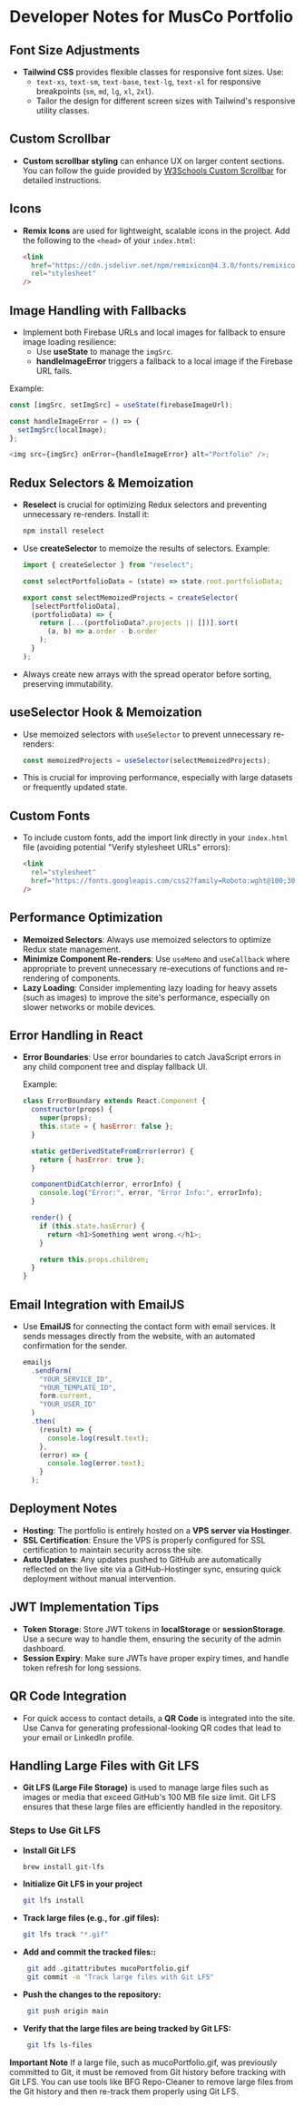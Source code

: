 # Developer Notes for MusCo Portfolio

## Font Size Adjustments

- **Tailwind CSS** provides flexible classes for responsive font sizes. Use:
  - `text-xs`, `text-sm`, `text-base`, `text-lg`, `text-xl` for responsive breakpoints (`sm`, `md`, `lg`, `xl`, `2xl`).
  - Tailor the design for different screen sizes with Tailwind's responsive utility classes.

## Custom Scrollbar

- **Custom scrollbar styling** can enhance UX on larger content sections. You can follow the guide provided by [W3Schools Custom Scrollbar](https://www.w3schools.com/howto/howto_css_custom_scrollbar.asp) for detailed instructions.

## Icons

- **Remix Icons** are used for lightweight, scalable icons in the project. Add the following to the `<head>` of your `index.html`:

  ```html
  <link
    href="https://cdn.jsdelivr.net/npm/remixicon@4.3.0/fonts/remixicon.css"
    rel="stylesheet"
  />
  ```

## Image Handling with Fallbacks

- Implement both Firebase URLs and local images for fallback to ensure image loading resilience:
  - Use **useState** to manage the `imgSrc`.
  - **handleImageError** triggers a fallback to a local image if the Firebase URL fails.

Example:

```javascript
const [imgSrc, setImgSrc] = useState(firebaseImageUrl);

const handleImageError = () => {
  setImgSrc(localImage);
};

<img src={imgSrc} onError={handleImageError} alt="Portfolio" />;
```

## Redux Selectors & Memoization

- **Reselect** is crucial for optimizing Redux selectors and preventing unnecessary re-renders. Install it:

  ```bash
  npm install reselect
  ```

- Use **createSelector** to memoize the results of selectors. Example:

  ```javascript
  import { createSelector } from "reselect";

  const selectPortfolioData = (state) => state.root.portfolioData;

  export const selectMemoizedProjects = createSelector(
    [selectPortfolioData],
    (portfolioData) => {
      return [...(portfolioData?.projects || [])].sort(
        (a, b) => a.order - b.order
      );
    }
  );
  ```

- Always create new arrays with the spread operator before sorting, preserving immutability.

## useSelector Hook & Memoization

- Use memoized selectors with `useSelector` to prevent unnecessary re-renders:

  ```javascript
  const memoizedProjects = useSelector(selectMemoizedProjects);
  ```

- This is crucial for improving performance, especially with large datasets or frequently updated state.

## Custom Fonts

- To include custom fonts, add the import link directly in your `index.html` file (avoiding potential "Verify stylesheet URLs" errors):

  ```html
  <link
    rel="stylesheet"
    href="https://fonts.googleapis.com/css2?family=Roboto:wght@100;300;400;500;700&display=swap"
  />
  ```

## Performance Optimization

- **Memoized Selectors**: Always use memoized selectors to optimize Redux state management.
- **Minimize Component Re-renders**: Use `useMemo` and `useCallback` where appropriate to prevent unnecessary re-executions of functions and re-rendering of components.
- **Lazy Loading**: Consider implementing lazy loading for heavy assets (such as images) to improve the site's performance, especially on slower networks or mobile devices.

## Error Handling in React

- **Error Boundaries**: Use error boundaries to catch JavaScript errors in any child component tree and display fallback UI.

  Example:

  ```javascript
  class ErrorBoundary extends React.Component {
    constructor(props) {
      super(props);
      this.state = { hasError: false };
    }

    static getDerivedStateFromError(error) {
      return { hasError: true };
    }

    componentDidCatch(error, errorInfo) {
      console.log("Error:", error, "Error Info:", errorInfo);
    }

    render() {
      if (this.state.hasError) {
        return <h1>Something went wrong.</h1>;
      }

      return this.props.children;
    }
  }
  ```

## Email Integration with EmailJS

- Use **EmailJS** for connecting the contact form with email services. It sends messages directly from the website, with an automated confirmation for the sender.

  ```javascript
  emailjs
    .sendForm(
      "YOUR_SERVICE_ID",
      "YOUR_TEMPLATE_ID",
      form.current,
      "YOUR_USER_ID"
    )
    .then(
      (result) => {
        console.log(result.text);
      },
      (error) => {
        console.log(error.text);
      }
    );
  ```

## Deployment Notes

- **Hosting**: The portfolio is entirely hosted on a **VPS server via Hostinger**.
- **SSL Certification**: Ensure the VPS is properly configured for SSL certification to maintain security across the site.
- **Auto Updates**: Any updates pushed to GitHub are automatically reflected on the live site via a GitHub-Hostinger sync, ensuring quick deployment without manual intervention.

## JWT Implementation Tips

- **Token Storage**: Store JWT tokens in **localStorage** or **sessionStorage**. Use a secure way to handle them, ensuring the security of the admin dashboard.
- **Session Expiry**: Make sure JWTs have proper expiry times, and handle token refresh for long sessions.

## QR Code Integration

- For quick access to contact details, a **QR Code** is integrated into the site. Use Canva for generating professional-looking QR codes that lead to your email or LinkedIn profile.

## Handling Large Files with Git LFS

- **Git LFS (Large File Storage)** is used to manage large files such as images or media that exceed GitHub's 100 MB file size limit. Git LFS ensures that these large files are efficiently handled in the repository.

### Steps to Use Git LFS

- **Install Git LFS**

  ```bash
  brew install git-lfs
  ```

- **Initialize Git LFS in your project**

  ```bash
  git lfs install
  ```

- **Track large files (e.g., for .gif files):**

  ```bash
  git lfs track "*.gif"
  ```

- **Add and commit the tracked files::**

  ```bash
   git add .gitattributes mucoPortfolio.gif
   git commit -m "Track large files with Git LFS"
  ```

- **Push the changes to the repository:**

  ```bash
   git push origin main
  ```

- **Verify that the large files are being tracked by Git LFS:**

  ```bash
   git lfs ls-files
  ```

**Important Note**
If a large file, such as mucoPortfolio.gif, was previously committed to Git, it must be removed from Git history before tracking with Git LFS. You can use tools like BFG Repo-Cleaner to remove large files from the Git history and then re-track them properly using Git LFS.
